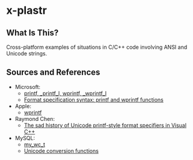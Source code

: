# x-plastr

## What Is This?

Cross-platform examples of situations in C/C++ code involving ANSI and Unicode strings.

## Sources and References

- Microsoft:
  - [printf, _printf_l, wprintf, _wprintf_l](https://docs.microsoft.com/en-us/cpp/c-runtime-library/reference/printf-printf-l-wprintf-wprintf-l)
  - [Format specification syntax: printf and wprintf functions](https://docs.microsoft.com/en-us/cpp/c-runtime-library/format-specification-syntax-printf-and-wprintf-functions?view=msvc-160)
- Apple:
  - [wprintf](https://developer.apple.com/library/archive/documentation/System/Conceptual/ManPages_iPhoneOS/man3/wprintf.3.html)
- Raymond Chen:
  - [The sad history of Unicode printf-style format specifiers in Visual C++](https://devblogs.microsoft.com/oldnewthing/20190830-00/?p=102823)
- MySQL:
  - [my_wc_t](https://github.com/google/mysql/blob/master/include/m_ctype.h)
  - [Unicode conversion functions](https://github.com/mysql/mysql-server/blob/8.0/strings/mb_wc.h)
